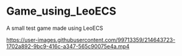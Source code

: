 # Game_using_LeoECS
A small test game made using LeoECS





https://user-images.githubusercontent.com/99713359/214643723-1702a892-9bc9-416c-a347-565c90075e4a.mp4

